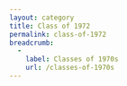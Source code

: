 ```yaml
---
layout: category
title: Class of 1972
permalink: class-of-1972
breadcrumb:
  -
    label: Classes of 1970s
    url: /classes-of-1970s
---
```

